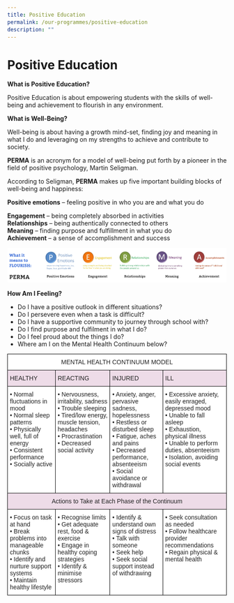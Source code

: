 ```yaml
---
title: Positive Education
permalink: /our-programmes/positive-education
description: ""
---
```

# **Positive Education**

**What is Positive Education?**

Positive Education is about empowering students with the skills of well-being and achievement to flourish in any environment.

**What is Well-Being?**

Well-being is about having a growth mind-set, finding joy and meaning in what I do and leveraging on my strengths to achieve and contribute to society.

**PERMA** is an acronym for a model of well-being put forth by a pioneer in the field of positive psychology, Martin Seligman. 

According to Seligman, **PERMA** makes up five important building blocks of well-being and happiness:

**Positive emotions** – feeling positive in who you are and what you do

**Engagement** – being completely absorbed in activities    
**Relationships** – being authentically connected to others   
**Meaning** – finding purpose and fulfillment in what you do    
**Achievement** – a sense of accomplishment and success


![](/images/PERMA.png)


**How Am I Feeling?**  

*   Do I have a positive outlook in different situations?
*   Do I persevere even when a task is difficult?
*   Do I have a supportive community to journey through school with?
*   Do I find purpose and fulfilment in what I do?
*   Do I feel proud about the things I do?
*   Where am I on the Mental Health Continuum below?

<table style="border-collapse:collapse;border-spacing:0" class="tg"><thead><tr><th style="background-color:#FFF;border-color:black;border-style:solid;border-width:1px;color:#222;font-family:Arial, sans-serif;font-size:14px;font-weight:normal;overflow:hidden;padding:10px 5px;text-align:center;vertical-align:top;word-break:normal" colspan="4">MENTAL HEALTH CONTINUUM MODEL</th></tr></thead><tbody><tr><td style="background-color:#EEDCE8;border-color:black;border-style:solid;border-width:1px;color:#222;font-family:Arial, sans-serif;font-size:14px;overflow:hidden;padding:10px 5px;text-align:left;vertical-align:top;word-break:normal">HEALTHY</td><td style="background-color:#EEDCE8;border-color:black;border-style:solid;border-width:1px;color:#222;font-family:Arial, sans-serif;font-size:14px;overflow:hidden;padding:10px 5px;text-align:left;vertical-align:top;word-break:normal">REACTING</td><td style="background-color:#EEDCE8;border-color:black;border-style:solid;border-width:1px;color:#222;font-family:Arial, sans-serif;font-size:14px;overflow:hidden;padding:10px 5px;text-align:left;vertical-align:top;word-break:normal">INJURED</td><td style="background-color:#EEDCE8;border-color:black;border-style:solid;border-width:1px;color:#222;font-family:Arial, sans-serif;font-size:14px;overflow:hidden;padding:10px 5px;text-align:left;vertical-align:top;word-break:normal">ILL</td></tr><tr><td style="background-color:#FFF;border-color:black;border-style:solid;border-width:1px;color:#222;font-family:Arial, sans-serif;font-size:14px;overflow:hidden;padding:10px 5px;text-align:left;vertical-align:top;word-break:normal">• Normal fluctuations in mood<br>• Normal sleep patterns<br>• Physically well, full of energy<br>• Consistent performance<br>• Socially active</td><td style="background-color:#FFF;border-color:black;border-style:solid;border-width:1px;color:#222;font-family:Arial, sans-serif;font-size:14px;overflow:hidden;padding:10px 5px;text-align:left;vertical-align:top;word-break:normal">• Nervousness, irritability, sadness<br>• Trouble sleeping<br>• Tired/low energy, muscle tension, headaches<br>• Procrastination<br>• Decreased social activity</td><td style="background-color:#FFF;border-color:black;border-style:solid;border-width:1px;color:#222;font-family:Arial, sans-serif;font-size:14px;overflow:hidden;padding:10px 5px;text-align:left;vertical-align:top;word-break:normal">• Anxiety, anger, pervasive sadness, hopelessness<br>• Restless or disturbed sleep<br>• Fatigue, aches and pains<br>• Decreased performance, absenteeism<br>• Social avoidance or withdrawal</td><td style="background-color:#FFF;border-color:black;border-style:solid;border-width:1px;color:#222;font-family:Arial, sans-serif;font-size:14px;overflow:hidden;padding:10px 5px;text-align:left;vertical-align:top;word-break:normal">• Excessive anxiety, easily enraged, depressed mood<br>• Unable to fall asleep<br>• Exhaustion, physical illness<br>• Unable to perform duties, absenteeism<br>• Isolation, avoiding social events</td></tr><tr><td style="background-color:#EEDCE8;border-color:black;border-style:solid;border-width:1px;color:#222;font-family:Arial, sans-serif;font-size:14px;overflow:hidden;padding:10px 5px;text-align:center;vertical-align:top;word-break:normal" colspan="4">Actions to Take at Each Phase of the Continuum</td></tr><tr><td style="background-color:#FFF;border-color:black;border-style:solid;border-width:1px;color:#222;font-family:Arial, sans-serif;font-size:14px;overflow:hidden;padding:10px 5px;text-align:left;vertical-align:top;word-break:normal">• Focus on task at hand<br>• Break problems into manageable chunks<br>• Identify and nurture support systems<br>• Maintain healthy lifestyle</td><td style="background-color:#FFF;border-color:black;border-style:solid;border-width:1px;color:#222;font-family:Arial, sans-serif;font-size:14px;overflow:hidden;padding:10px 5px;text-align:left;vertical-align:top;word-break:normal">• Recognise limits<br>• Get adequate rest, food &amp; exercise<br>• Engage in healthy coping strategies<br>• Identify &amp; minimise stressors</td><td style="background-color:#FFF;border-color:black;border-style:solid;border-width:1px;color:#222;font-family:Arial, sans-serif;font-size:14px;overflow:hidden;padding:10px 5px;text-align:left;vertical-align:top;word-break:normal">• Identify &amp; understand own signs of distress<br>• Talk with someone<br>• Seek help<br>• Seek social support instead of withdrawing</td><td style="background-color:#FFF;border-color:black;border-style:solid;border-width:1px;color:#222;font-family:Arial, sans-serif;font-size:14px;overflow:hidden;padding:10px 5px;text-align:left;vertical-align:top;word-break:normal">• Seek consultation as needed<br>• Follow healthcare provider recommendations<br>• Regain physical &amp; mental health</td></tr></tbody></table>